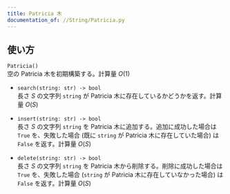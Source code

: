```yaml
---
title: Patricia 木
documentation_of: //String/Patricia.py
---
```


## 使い方
`Patricia()`  
空の Patricia 木を初期構築する。計算量 $O(1)$

- `search(string: str) -> bool`  
長さ $S$ の文字列 `string` が Patricia 木に存在しているかどうかを返す。計算量 $O(S)$

- `insert(string: str) -> bool`  
長さ $S$ の文字列 `string` を Patricia 木に追加する。追加に成功した場合は `True` を、失敗した場合 (既に `string` が Patricia 木に存在していた場合) は `False` を返す。計算量 $O(S)$ 

- `delete(string: str) -> bool`  
長さ $S$ の文字列 `string` を Patricia 木から削除する。削除に成功した場合は `True` を、失敗した場合 (`string` が Patricia 木に存在していなかった場合) は `False` を返す。計算量 $O(S)$
